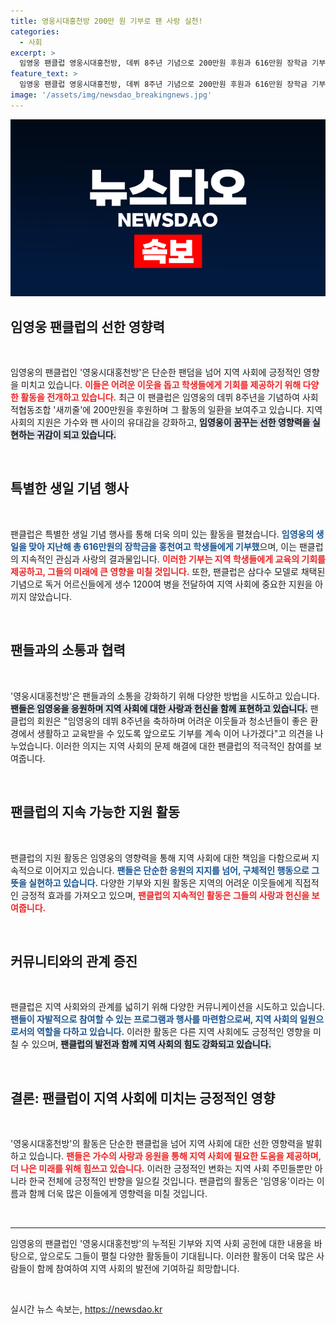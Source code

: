 ```yaml
---
title: 영웅시대홍천방 200만 원 기부로 팬 사랑 실천!
categories:
  - 사회
excerpt: >
  임영웅 팬클럽 영웅시대홍천방, 데뷔 8주년 기념으로 200만원 후원과 616만원 장학금 기부! 지역사회에爱的 선한 영향력으로 어르신과 청소년 지원에 나섰다. 팬들의 따뜻한 나눔이 홍천을 훈훈하게 하고 있다!
feature_text: >
  임영웅 팬클럽 영웅시대홍천방, 데뷔 8주년 기념으로 200만원 후원과 616만원 장학금 기부! 지역사회에爱的 선한 영향력으로 어르신과 청소년 지원에 나섰다. 팬들의 따뜻한 나눔이 홍천을 훈훈하게 하고 있다!
image: '/assets/img/newsdao_breakingnews.jpg'
---
```


<p><img src="/assets/img/newsdao_breakingnews.jpg" alt="ontimetimes 속보" /></p>

<h2 data-ke-size="size26">임영웅 팬클럽의 선한 영향력</h2>

<p data-ke-size="size16">&nbsp;</p>

<p>임영웅의 팬클럽인 '영웅시대홍천방'은 단순한 팬덤을 넘어 지역 사회에 긍정적인 영향을 미치고 있습니다. <b><span style="color: #ee2323;">이들은 어려운 이웃을 돕고 학생들에게 기회를 제공하기 위해 다양한 활동을 전개하고 있습니다.</span></b> 최근 이 팬클럽은 임영웅의 데뷔 8주년을 기념하여 사회적협동조합 '새끼줄'에 200만원을 후원하며 그 활동의 일환을 보여주고 있습니다. 지역 사회의 지원은 가수와 팬 사이의 유대감을 강화하고, <b><span style="background-color: #21538527;">임영웅이 꿈꾸는 선한 영향력을 실현하는 귀감이 되고 있습니다.</span></b> </p>

<p data-ke-size="size16">&nbsp;</p>

<h2 data-ke-size="size26">특별한 생일 기념 행사</h2>

<p data-ke-size="size16">&nbsp;</p>

<p>팬클럽은 특별한 생일 기념 행사를 통해 더욱 의미 있는 활동을 펼쳤습니다. <b><span style="color: #1a5490;">임영웅의 생일을 맞아 지난해 총 616만원의 장학금을 홍천여고 학생들에게 기부했</span></b>으며, 이는 팬클럽의 지속적인 관심과 사랑의 결과물입니다. <b><span style="color: #ee2323;">이러한 기부는 지역 학생들에게 교육의 기회를 제공하고, 그들의 미래에 큰 영향을 미칠 것입니다.</span></b> 또한, 팬클럽은 삼다수 모델로 채택된 기념으로 독거 어르신들에게 생수 1200여 병을 전달하여 지역 사회에 중요한 지원을 아끼지 않았습니다. </p>

<p data-ke-size="size16">&nbsp;</p>

<h2 data-ke-size="size26">팬들과의 소통과 협력</h2>

<p data-ke-size="size16">&nbsp;</p>

<p>'영웅시대홍천방'은 팬들과의 소통을 강화하기 위해 다양한 방법을 시도하고 있습니다. <b><span style="background-color: #21538527;">팬들은 임영웅을 응원하며 지역 사회에 대한 사랑과 헌신을 함께 표현하고 있습니다.</span></b> 팬클럽의 회원은 "임영웅의 데뷔 8주년을 축하하며 어려운 이웃들과 청소년들이 좋은 환경에서 생활하고 교육받을 수 있도록 앞으로도 기부를 계속 이어 나가겠다"고 의견을 나누었습니다. 이러한 의지는 지역 사회의 문제 해결에 대한 팬클럽의 적극적인 참여를 보여줍니다.</p>

<p data-ke-size="size16">&nbsp;</p>

<h2 data-ke-size="size26">팬클럽의 지속 가능한 지원 활동</h2>

<p data-ke-size="size16">&nbsp;</p>

<p>팬클럽의 지원 활동은 임영웅의 영향력을 통해 지역 사회에 대한 책임을 다함으로써 지속적으로 이어지고 있습니다. <b><span style="color: #1a5490;">팬들은 단순한 응원의 지지를 넘어, 구체적인 행동으로 그 뜻을 실현하고 있습니다.</span></b> 다양한 기부와 지원 활동은 지역의 어려운 이웃들에게 직접적인 긍정적 효과를 가져오고 있으며, <b><span style="color: #ee2323;">팬클럽의 지속적인 활동은 그들의 사랑과 헌신을 보여줍니다.</span></b> </p>

<p data-ke-size="size16">&nbsp;</p>

<h2 data-ke-size="size26">커뮤니티와의 관계 증진</h2>

<p data-ke-size="size16">&nbsp;</p>

<p>팬클럽은 지역 사회와의 관계를 넓히기 위해 다양한 커뮤니케이션을 시도하고 있습니다. <b><span style="color: #1a5490;">팬들이 자발적으로 참여할 수 있는 프로그램과 행사를 마련함으로써, 지역 사회의 일원으로서의 역할을 다하고 있습니다.</span></b> 이러한 활동은 다른 지역 사회에도 긍정적인 영향을 미칠 수 있으며, <b><span style="background-color: #21538527;">팬클럽의 발전과 함께 지역 사회의 힘도 강화되고 있습니다.</span></b> </p>

<p data-ke-size="size16">&nbsp;</p>

<h2 data-ke-size="size26">결론: 팬클럽이 지역 사회에 미치는 긍정적인 영향</h2>

<p data-ke-size="size16">&nbsp;</p>

<p>'영웅시대홍천방'의 활동은 단순한 팬클럽을 넘어 지역 사회에 대한 선한 영향력을 발휘하고 있습니다. <b><span style="color: #ee2323;">팬들은 가수의 사랑과 응원을 통해 지역 사회에 필요한 도움을 제공하며, 더 나은 미래를 위해 힘쓰고 있습니다.</span></b> 이러한 긍정적인 변화는 지역 사회 주민들뿐만 아니라 한국 전체에 긍정적인 반향을 일으킬 것입니다. 팬클럽의 활동은 '임영웅'이라는 이름과 함께 더욱 많은 이들에게 영향력을 미칠 것입니다. </p>

<p data-ke-size="size16">&nbsp;</p> 

<hr>

<p data-ke-size="size16">임영웅의 팬클럽인 '영웅시대홍천방'의 누적된 기부와 지역 사회 공헌에 대한 내용을 바탕으로, 앞으로도 그들이 펼칠 다양한 활동들이 기대됩니다. 이러한 활동이 더욱 많은 사람들이 함께 참여하여 지역 사회의 발전에 기여하길 희망합니다.</p>

<p data-ke-size="size16">&nbsp;</p>
실시간 뉴스 속보는, <a href="https://newsdao.kr" rel="dofollow">https://newsdao.kr</a>


